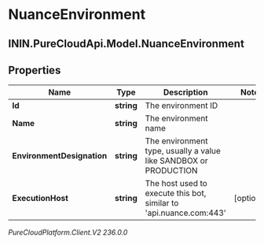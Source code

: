 # NuanceEnvironment

## ININ.PureCloudApi.Model.NuanceEnvironment

## Properties

|Name | Type | Description | Notes|
|------------ | ------------- | ------------- | -------------|
| **Id** | **string** | The environment ID | |
| **Name** | **string** | The environment name | |
| **EnvironmentDesignation** | **string** | The environment type, usually a value like SANDBOX or PRODUCTION | |
| **ExecutionHost** | **string** | The host used to execute this bot, similar to &#39;api.nuance.com:443&#39; | [optional] |



_PureCloudPlatform.Client.V2 236.0.0_
